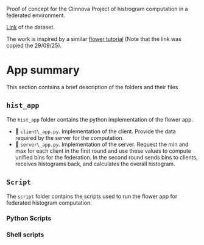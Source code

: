 Proof of concept for the Clinnova Project of histrogram computation in a federated environment.

[Link](https://static-content.springer.com/esm/art%3A10.1038%2Fs41564-018-0306-4/MediaObjects/41564_2018_306_MOESM8_ESM.xlsx) of the dataset.

The work is inspired by a similar [flower tutorial](https://flower.ai/docs/examples/quickstart-pandas.html) (Note that the link was copied the 29/09/25).

# App summary

This section contains a brief description of the folders and their files
## `hist_app`

The `hist_app` folder contains the python implementation of the flower app.

-   `client\_app.py`. Implementation of the client. Provide the data required by the server for the computation.
-   `server\_app.py`. Implementation of the server. Request the min and max for each client in the first round and use these values to compute unified bins for the federation. In the second round sends bins to clients, receives histograms back, and calculates the overall histogram.

## `Script`

The `script` folder contains the scripts used to run the flower app for federated histogram computation.

### Python Scripts

### Shell scripts
